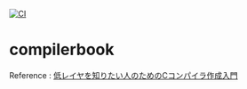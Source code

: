 [![CI](https://github.com/k-Arihara/compilerbook/actions/workflows/main.yml/badge.svg)](https://github.com/k-Arihara/compilerbook/actions/workflows/main.yml)

# compilerbook
Reference : [低レイヤを知りたい人のためのCコンパイラ作成入門](https://www.sigbus.info/compilerbook)

